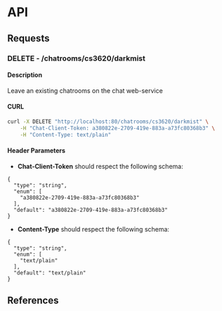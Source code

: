 # API

## Requests

### **DELETE** - /chatrooms/cs3620/darkmist

#### Description
Leave an existing chatrooms on the chat web-service

#### CURL

```sh
curl -X DELETE "http://localhost:80/chatrooms/cs3620/darkmist" \
    -H "Chat-Client-Token: a380822e-2709-419e-883a-a73fc80368b3" \
    -H "Content-Type: text/plain"
```

#### Header Parameters

- **Chat-Client-Token** should respect the following schema:

```
{
  "type": "string",
  "enum": [
    "a380822e-2709-419e-883a-a73fc80368b3"
  ],
  "default": "a380822e-2709-419e-883a-a73fc80368b3"
}
```
- **Content-Type** should respect the following schema:

```
{
  "type": "string",
  "enum": [
    "text/plain"
  ],
  "default": "text/plain"
}
```

## References


